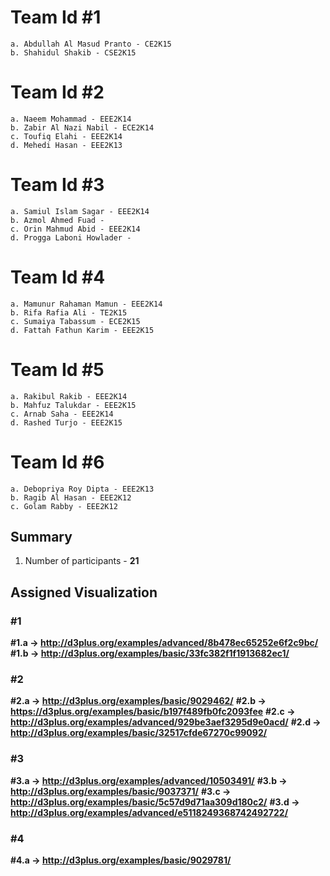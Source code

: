 # Team Id #1
	a. Abdullah Al Masud Pranto - CE2K15
	b. Shahidul Shakib - CSE2K15

# Team Id #2
	a. Naeem Mohammad - EEE2K14
	b. Zabir Al Nazi Nabil - ECE2K14
	c. Toufiq Elahi - EEE2K14
	d. Mehedi Hasan - EEE2K13

# Team Id #3
	a. Samiul Islam Sagar - EEE2K14
	b. Azmol Ahmed Fuad - 
	c. Orin Mahmud Abid - EEE2K14
	d. Progga Laboni Howlader - 

# Team Id #4
	a. Mamunur Rahaman Mamun - EEE2K14
	b. Rifa Rafia Ali - TE2K15
	c. Sumaiya Tabassum - ECE2K15
	d. Fattah Fathun Karim - EEE2K15

# Team Id #5
	a. Rakibul Rakib - EEE2K14
	b. Mahfuz Talukdar - EEE2K15
	c. Arnab Saha - EEE2K14
	d. Rashed Turjo - EEE2K15

# Team Id #6
	a. Debopriya Roy Dipta - EEE2K13
	b. Ragib Al Hasan - EEE2K12
	c. Golam Rabby - EEE2K12


## Summary 

1. Number of participants - **21**


## Assigned Visualization 

### #1

**#1.a -> http://d3plus.org/examples/advanced/8b478ec65252e6f2c9bc/**
**#1.b -> http://d3plus.org/examples/basic/33fc382f1f1913682ec1/**

### #2

**#2.a -> http://d3plus.org/examples/basic/9029462/**
**#2.b -> https://d3plus.org/examples/basic/b197f489fb0fc2093fee**
**#2.c -> http://d3plus.org/examples/advanced/929be3aef3295d9e0acd/**
**#2.d -> http://d3plus.org/examples/basic/32517cfde67270c99092/**


### #3

**#3.a -> http://d3plus.org/examples/advanced/10503491/**
**#3.b -> http://d3plus.org/examples/basic/9037371/**
**#3.c -> http://d3plus.org/examples/basic/5c57d9d71aa309d180c2/**
**#3.d -> http://d3plus.org/examples/advanced/e5118249368742492722/**

### #4

**#4.a -> http://d3plus.org/examples/basic/9029781/**
